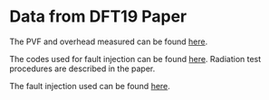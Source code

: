 # Data from DFT19 Paper

The PVF and overhead measured can be found [here](./results-summary.csv). 

The codes used for fault injection can be found [here](./codes). Radiation test procedures are described in the paper.

The fault injection used can be found [here](https://github.com/UFRGS-CAROL/carol-fi).
